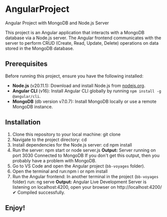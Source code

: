 # AngularProject

Angular Project with MongoDB and Node.js Server

This project is an Angular application that interacts with a MongoDB database via a Node.js server. The Angular frontend communicates with the server to perform CRUD (Create, Read, Update, Delete) operations on data stored in the MongoDB database.

## Prerequisites

Before running this project, ensure you have the following installed:

- **Node.js** (v20.11.1): Download and install Node.js from [nodejs.org](https://nodejs.org).
- **Angular CLI** (v16): Install Angular CLI globally by running `npm install -g @angular/cli`.
- **MongoDB** (db version v7.0.7): Install MongoDB locally or use a remote MongoDB instance.

## Installation

1. Clone this repository to your local machine:
git clone <repository-url>
2. Navigate to the project directory:
cd <project-directory>
3. Install dependencies for the Node.js server:
cd <my-server>
npm install
4. Run the server:
npm start or node server.js
**Output:**
Server running on port 3030
Connected to MongoDB
If you don't get this output, then you probably have a problem with MongoDB.
5. Go to VS Code and open the Angular project (`bb-voyages` folder).
6. Open the terminal and run:npm i or npm install
7. Run the Angular frontend:
In another terminal in the project (`bb-voyages` folder) run: ng serve
**Output:**
Angular Live Development Server is listening on localhost:4200,
open your browser on http://localhost:4200/
✔ Compiled successfully.

## Enjoy!
